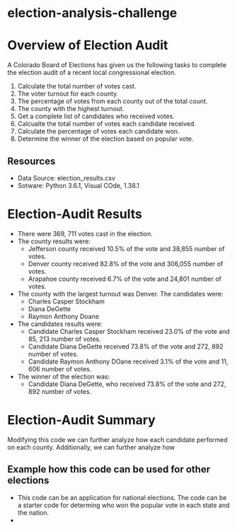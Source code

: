 # election-analysis-challenge
# Overview of Election Audit
A Colorado Board of Elections has given us the following tasks to complete the election audit of a recent local congressional election.
1. Calculate the total number of votes cast.
2. The voter turnout for each county.
3. The percentage of votes from each county out of the total count.
4. The county with the highest turnout.
5. Get a complete list of candidates who received votes.
6. Calcualte the total number of votes each candidate received.
7. Calculate the percentage of votes each candidate won.
8. Determine the winner of the election based on popular vote.

## Resources
- Data Source: election_results.csv
- Sotware: Python 3.6.1, Visual COde, 1.38.1

# Election-Audit Results
- There were 369, 711 votes cast in the election.
- The county results were:
  - Jefferson county received 10.5% of the vote and 38,855 number of votes.
  - Denver county received 82.8% of the vote and 306,055 number of votes.
  - Arapahoe county received 6.7% of the vote and 24,801 number of votes.
- The county with the largest turnout was Denver.
The candidates were: 
  - Charles Casper Stockham
  - Diana DeGette
  - Raymon Anthony Doane
- The candidates results were:
  - Candidate Charles Casper Stockham received 23.0% of the vote and 85, 213 number of votes.
  - Candidate Diana DeGette received 73.8% of the vote and 272, 892 number of votes.
  - Candidate Raymon Anthony DOane received 3.1% of the vote and 11, 606 number of votes.
- The winner of the election was:
  - Candidate Diana DeGette, who received 73.8% of the vote and 272, 892 number of votes.
# Election-Audit Summary
Modifying this code we can further analyze how each candidate performed on each county.
Additionally, we can further analyze how
## Example how this code can be used for other elections
- This code can be an application for national elections. The code can be a starter code for determing who won the popular vote in each state and the nation.
- 

